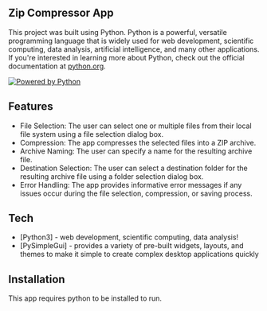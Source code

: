 ## Zip Compressor App

This project was built using Python. Python is a powerful, versatile programming language that is widely used for web development, scientific computing, data analysis, artificial intelligence, and many other applications. If you're interested in learning more about Python, check out the official documentation at [python.org](https://www.python.org/).

[![Powered by Python](https://www.python.org/static/community_logos/python-powered-w-200x80.png)](https://www.python.org/)

## Features

 -   File Selection: The user can select one or multiple files from their local file system using a file selection dialog box.
-    Compression: The app compresses the selected files into a ZIP archive.
-    Archive Naming: The user can specify a name for the resulting archive file.
-   Destination Selection: The user can select a destination folder for the resulting archive file using a folder selection dialog box.
-    Error Handling: The app provides informative error messages if any issues occur during the file selection, compression, or saving process.

## Tech

- [Python3] - web development, scientific computing, data analysis!
- [PySimpleGui] - provides a variety of pre-built widgets, layouts, and themes to make it simple to create complex desktop applications quickly

## Installation

This app requires python to be installed to run.

